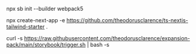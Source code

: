 npx sb init --builder webpack5

npx create-next-app -e <https://github.com/theodorusclarence/ts-nextjs-tailwind-starter> .

curl -s <https://raw.githubusercontent.com/theodorusclarence/expansion-pack/main/storybook/trigger.sh> | bash -s
